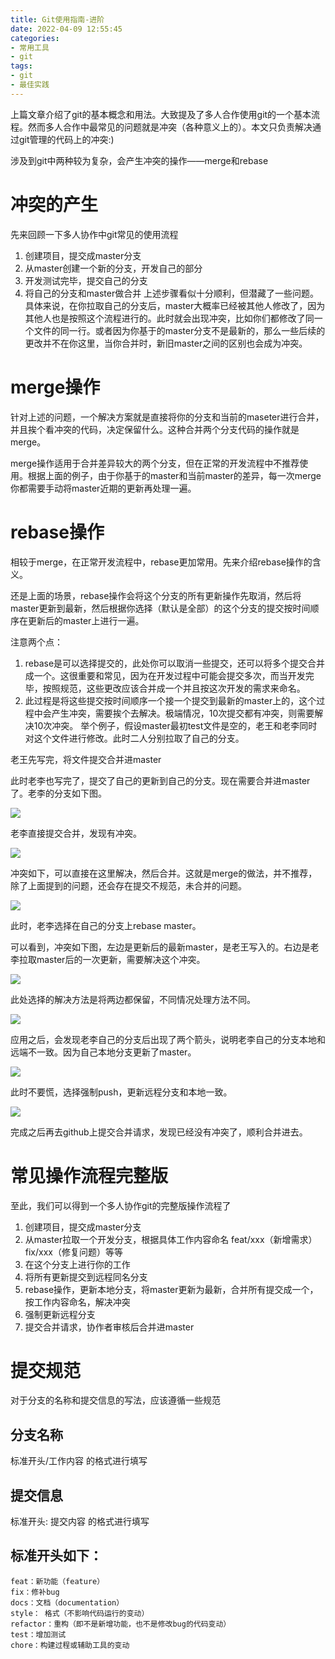 ```yaml
---
title: Git使用指南-进阶
date: 2022-04-09 12:55:45
categories:
- 常用工具
- git
tags:
- git
- 最佳实践
---
```



上篇文章介绍了git的基本概念和用法。大致提及了多人合作使用git的一个基本流程。然而多人合作中最常见的问题就是冲突（各种意义上的）。本文只负责解决通过git管理的代码上的冲突:)

涉及到git中两种较为复杂，会产生冲突的操作——merge和rebase

# 冲突的产生

先来回顾一下多人协作中git常见的使用流程

1. 创建项目，提交成master分支
2. 从master创建一个新的分支，开发自己的部分
3. 开发测试完毕，提交自己的分支
4. 将自己的分支和master做合并
上述步骤看似十分顺利，但潜藏了一些问题。具体来说，在你拉取自己的分支后，master大概率已经被其他人修改了，因为其他人也是按照这个流程进行的。此时就会出现冲突，比如你们都修改了同一个文件的同一行。或者因为你基于的master分支不是最新的，那么一些后续的更改并不在你这里，当你合并时，新旧master之间的区别也会成为冲突。

# merge操作

针对上述的问题，一个解决方案就是直接将你的分支和当前的maseter进行合并，并且挨个看冲突的代码，决定保留什么。这种合并两个分支代码的操作就是merge。

merge操作适用于合并差异较大的两个分支，但在正常的开发流程中不推荐使用。根据上面的例子，由于你基于的master和当前master的差异，每一次merge你都需要手动将master近期的更新再处理一遍。

# rebase操作

相较于merge，在正常开发流程中，rebase更加常用。先来介绍rebase操作的含义。

还是上面的场景，rebase操作会将这个分支的所有更新操作先取消，然后将master更新到最新，然后根据你选择（默认是全部）的这个分支的提交按时间顺序在更新后的master上进行一遍。

注意两个点：

1. rebase是可以选择提交的，此处你可以取消一些提交，还可以将多个提交合并成一个。这很重要和常见，因为在开发过程中可能会提交多次，而当开发完毕，按照规范，这些更改应该合并成一个并且按这次开发的需求来命名。
2. 此过程是将这些提交按时间顺序一个接一个提交到最新的master上的，这个过程中会产生冲突，需要挨个去解决。极端情况，10次提交都有冲突，则需要解决10次冲突。
举个例子，假设master最初test文件是空的，老王和老李同时对这个文件进行修改。此时二人分别拉取了自己的分支。

老王先写完，将文件提交合并进master

此时老李也写完了，提交了自己的更新到自己的分支。现在需要合并进master了。老李的分支如下图。

![](1.png)



老李直接提交合并，发现有冲突。

![](2.png)


冲突如下，可以直接在这里解决，然后合并。这就是merge的做法，并不推荐，除了上面提到的问题，还会存在提交不规范，未合并的问题。

![](3.png)


此时，老李选择在自己的分支上rebase master。

可以看到，冲突如下图，左边是更新后的最新master，是老王写入的。右边是老李拉取master后的一次更新，需要解决这个冲突。

![](4.png)


此处选择的解决方法是将两边都保留，不同情况处理方法不同。

![](5.png)


应用之后，会发现老李自己的分支后出现了两个箭头，说明老李自己的分支本地和远端不一致。因为自己本地分支更新了master。

![](6.png)


此时不要慌，选择强制push，更新远程分支和本地一致。

![](7.png)


完成之后再去github上提交合并请求，发现已经没有冲突了，顺利合并进去。

# 常见操作流程完整版

至此，我们可以得到一个多人协作git的完整版操作流程了

1. 创建项目，提交成master分支
2. 从master拉取一个开发分支，根据具体工作内容命名 feat/xxx（新增需求） fix/xxx（修复问题）等等
3. 在这个分支上进行你的工作
4. 将所有更新提交到远程同名分支
5. rebase操作，更新本地分支，将master更新为最新，合并所有提交成一个，按工作内容命名，解决冲突
6. 强制更新远程分支
7. 提交合并请求，协作者审核后合并进master

# 提交规范

对于分支的名称和提交信息的写法，应该遵循一些规范

## 分支名称

标准开头/工作内容 的格式进行填写

## 提交信息

标准开头: 提交内容 的格式进行填写

## 标准开头如下：

```plain
feat：新功能（feature）
fix：修补bug
docs：文档（documentation）
style： 格式（不影响代码运行的变动）
refactor：重构（即不是新增功能，也不是修改bug的代码变动）
test：增加测试
chore：构建过程或辅助工具的变动
```









